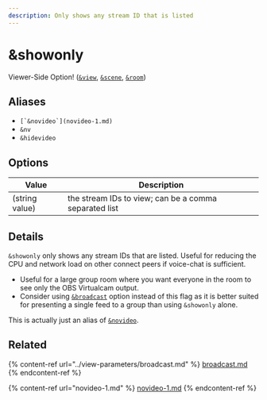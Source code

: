 ```yaml
---
description: Only shows any stream ID that is listed
---
```


# \&showonly

Viewer-Side Option! ([`&view`](../view-parameters/view.md), [`&scene`](../view-parameters/scene.md), [`&room`](../../general-settings/room.md))

## Aliases

* ``[`&novideo`](novideo-1.md)``
* `&nv`
* `&hidevideo`

## Options

| Value          | Description                                           |
| -------------- | ----------------------------------------------------- |
| (string value) | the stream IDs to view; can be a comma separated list |

## Details

`&showonly` only shows any stream IDs that are listed. Useful for reducing the CPU and network load on other connect peers if voice-chat is sufficient.

* Useful for a large group room where you want everyone in the room to see only the OBS Virtualcam output.
* Consider using [`&broadcast`](../view-parameters/broadcast.md) option instead of this flag as it is better suited for presenting a single feed to a group than using `&showonly` alone.

This is actually just an alias of [`&novideo`](novideo-1.md).

## Related

{% content-ref url="../view-parameters/broadcast.md" %}
[broadcast.md](../view-parameters/broadcast.md)
{% endcontent-ref %}

{% content-ref url="novideo-1.md" %}
[novideo-1.md](novideo-1.md)
{% endcontent-ref %}

